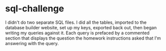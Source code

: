 # sql-challenge
I didn't do two separate SQL files. I did all the tables, imported to the database builder website, set up my keys, exported back out,
then began writing my queries against it. Each query is prefaced by a commented section that displays the question the homework instructions
asked that I'm answering with the query.
